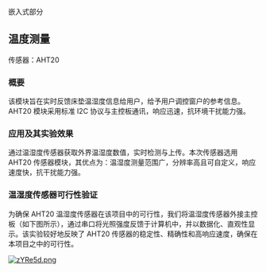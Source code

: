 嵌入式部分

## 温度测量

传感器：AHT20

### 概要

该模块旨在实时反馈床垫温湿度信息给用户，给予用户调控窗户的参考信息。AHT20 模块采用标准 I2C 协议与主控板通讯，响应迅速，抗环境干扰能力强。 

### 应用及其实验效果 

通过温湿度传感器获取外界温湿度数值，实时检测与上传。本次传感器选用 AHT20 传感器模块，其优点为：温湿度测量范围广，分辨率高且可自定义，响应 速度快，抗干扰能力强。 

### 温湿度传感器可行性验证 

为确保 AHT20 温湿度传感器在该项目中的可行性，我们将温湿度传感器外接主控板（如下图所示），通过串口将光照强度反馈于计算机中，并以数据化、直观性显示。该实验较好地反映了 AHT20 传感器的稳定性、精确性和高响应速度，确保在本项目之中的可行性。

[![zYRe5d.png](https://s1.ax1x.com/2022/11/25/zYRe5d.png)](https://imgse.com/i/zYRe5d)

